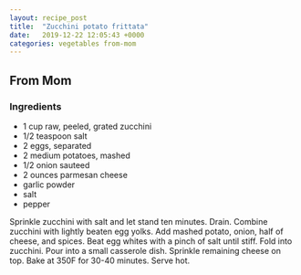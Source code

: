 ```yaml
---
layout: recipe_post
title:  "Zucchini potato frittata"
date:   2019-12-22 12:05:43 +0000
categories: vegetables from-mom
---
```


## From Mom
### Ingredients
* 1 cup raw, peeled, grated zucchini
* 1/2 teaspoon salt
* 2 eggs, separated
* 2 medium potatoes, mashed
* 1/2 onion sauteed
* 2 ounces parmesan cheese
* garlic powder
* salt
* pepper


Sprinkle zucchini with salt and let stand ten minutes. Drain. Combine zucchini with lightly beaten egg yolks. Add mashed potato, onion, half of cheese, and spices. Beat egg whites with a pinch of salt until stiff. Fold into zucchini. Pour into a small casserole dish. Sprinkle remaining cheese on top. Bake at 350F for 30-40 minutes. Serve hot.
